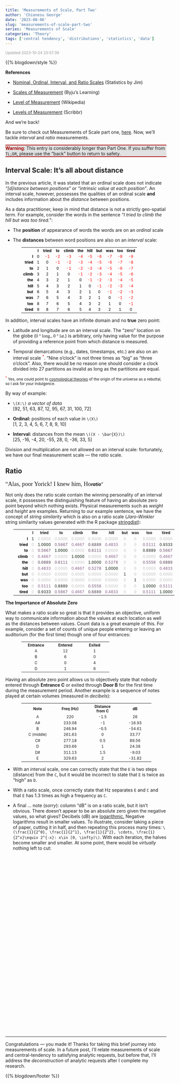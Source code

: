 ```yaml
---
title: 'Measurements of Scale, Part Two'
author: 'Chionesu George'
date: '2023-08-06'
slug: 'measurements-of-scale-part-two'
series: 'Measurements of Scale'
categories: 'Theory'
tags: ['central tendency', 'distributions', 'statistics', 'data']
---
```


<script src="{{< blogdown/postref >}}index_files/htmlwidgets/htmlwidgets.js"></script>
<script src="{{< blogdown/postref >}}index_files/plotly-binding/plotly.js"></script>
<script src="{{< blogdown/postref >}}index_files/mathjax/cdn.js"></script>
<script src="{{< blogdown/postref >}}index_files/typedarray/typedarray.min.js"></script>
<script src="{{< blogdown/postref >}}index_files/jquery/jquery.min.js"></script>
<link href="{{< blogdown/postref >}}index_files/crosstalk/css/crosstalk.min.css" rel="stylesheet" />
<script src="{{< blogdown/postref >}}index_files/crosstalk/js/crosstalk.min.js"></script>
<link href="{{< blogdown/postref >}}index_files/plotly-htmlwidgets-css/plotly-htmlwidgets.css" rel="stylesheet" />
<script src="{{< blogdown/postref >}}index_files/plotly-main/plotly-latest.min.js"></script>

<span style="font-size:smaller; text-decoration:italic; color:#999999; ">Updated 2023-10-24 20:57:39</span>

<script src="https://cdnjs.cloudflare.com/ajax/libs/mathjax/2.7.1/MathJax.js?config=TeX-AMS-MML_HTMLorMML"></script>
<script src="https://cdnjs.cloudflare.com/ajax/libs/mathjax/2.7.1/MathJax.js?config=TeX-AMS-MML_HTMLorMML"></script>
<style>.warning {background-color:#DFDFDFEE; border-top: solid 2px #AA0000; border-bottom: solid 2px #AA0000}</style>

{{% blogdown/style %}}

**References**

- [Nominal, Ordinal, Interval, and Ratio Scales](https://statisticsbyjim.com/basics/nominal-ordinal-interval-ratio-scales/) (Statistics by Jim)

- [Scales of Measurement](https://byjus.com/maths/scales-of-measurement/) (Byju’s Learning)

- [Level of Measurement](https://en.wikipedia.org/wiki/Level_of_measurement#) (Wikipedia)

- [Levels of Measurement](https://www.scribbr.com/statistics/levels-of-measurement/) (Scribbr)

And we’re back!

Be sure to check out Measurements of Scale part one, [here](https://delriaan.github.io/2023/07/27/measurements-of-scale-part-one/). Now, we’ll tackle *interval* and *ratio* measurements.

<p class="warning">
<span style="color:#AA0000; font-weight:bold">Warning</span>: This entry is considerably longer than Part One. If you suffer from <code>TL;DR</code>, please use the “back” button to return to safety.
</p>

## Interval Scale: It’s all about distance

In the previous article, it was stated that an ordinal scale does not indicate *“\[d\]istance between positions”* or *“intrinsic value at each position”*. An interval scale, however, possesses the qualities of an ordinal scale **and** includes information about the *distance* between positions.

As a data practitioner, keep in mind that distance is not a strictly geo-spatial term. For example, consider the words in the sentence *“I tried to climb the hill but was too tired.”*:

- The **position** of appearance of words the words are on an *ordinal* scale

- The **distances** between word positions are also on an *interval* scale:

<table style="margin-left:50px; font-size:smaller; ">
<tr>
<th style="text-align: right; padding-right:10px; ; color: black"></th>
<th style="text-align: center; color: black">I</th>
<th style="text-align: center; color: black">tried</th>
<th style="text-align: center; color: black">to</th>
<th style="text-align: center; color: black">climb</th>
<th style="text-align: center; color: black">the</th>
<th style="text-align: center; color: black">hill</th>
<th style="text-align: center; color: black">but</th>
<th style="text-align: center; color: black">was</th>
<th style="text-align: center; color: black">too</th>
<th style="text-align: center; color: black">tired</th>
</tr>
<tr>
<td style="font-weight:bold; text-align: right; color: black">I</td>
<td style="text-align: center; color: black">0</td>
<td style="text-align: center; color: red">-1</td>
<td style="text-align: center; color: red">-2</td>
<td style="text-align: center; color: red">-3</td>
<td style="text-align: center; color: red">-4</td>
<td style="text-align: center; color: red">-5</td>
<td style="text-align: center; color: red">-6</td>
<td style="text-align: center; color: red">-7</td>
<td style="text-align: center; color: red">-8</td>
<td style="text-align: center; color: red">-9</td>
</tr>
<tr>
<td style="font-weight:bold; text-align: right; color: black">tried</td>
<td style="text-align: center; color: black">1</td>
<td style="text-align: center; color: black"> 0</td>
<td style="text-align: center; color: red">-1</td>
<td style="text-align: center; color: red">-2</td>
<td style="text-align: center; color: red">-3</td>
<td style="text-align: center; color: red">-4</td>
<td style="text-align: center; color: red">-5</td>
<td style="text-align: center; color: red">-6</td>
<td style="text-align: center; color: red">-7</td>
<td style="text-align: center; color: red">-8</td>
</tr>
<tr>
<td style="font-weight:bold; text-align: right; color: black">to</td>
<td style="text-align: center; color: black">2</td>
<td style="text-align: center; color: black"> 1</td>
<td style="text-align: center; color: black"> 0</td>
<td style="text-align: center; color: red">-1</td>
<td style="text-align: center; color: red">-2</td>
<td style="text-align: center; color: red">-3</td>
<td style="text-align: center; color: red">-4</td>
<td style="text-align: center; color: red">-5</td>
<td style="text-align: center; color: red">-6</td>
<td style="text-align: center; color: red">-7</td>
</tr>
<tr>
<td style="font-weight:bold; text-align: right; color: black">climb</td>
<td style="text-align: center; color: black">3</td>
<td style="text-align: center; color: black"> 2</td>
<td style="text-align: center; color: black"> 1</td>
<td style="text-align: center; color: black"> 0</td>
<td style="text-align: center; color: red">-1</td>
<td style="text-align: center; color: red">-2</td>
<td style="text-align: center; color: red">-3</td>
<td style="text-align: center; color: red">-4</td>
<td style="text-align: center; color: red">-5</td>
<td style="text-align: center; color: red">-6</td>
</tr>
<tr>
<td style="font-weight:bold; text-align: right; color: black">the</td>
<td style="text-align: center; color: black">4</td>
<td style="text-align: center; color: black"> 3</td>
<td style="text-align: center; color: black"> 2</td>
<td style="text-align: center; color: black"> 1</td>
<td style="text-align: center; color: black"> 0</td>
<td style="text-align: center; color: red">-1</td>
<td style="text-align: center; color: red">-2</td>
<td style="text-align: center; color: red">-3</td>
<td style="text-align: center; color: red">-4</td>
<td style="text-align: center; color: red">-5</td>
</tr>
<tr>
<td style="font-weight:bold; text-align: right; color: black">hill</td>
<td style="text-align: center; color: black">5</td>
<td style="text-align: center; color: black"> 4</td>
<td style="text-align: center; color: black"> 3</td>
<td style="text-align: center; color: black"> 2</td>
<td style="text-align: center; color: black"> 1</td>
<td style="text-align: center; color: black"> 0</td>
<td style="text-align: center; color: red">-1</td>
<td style="text-align: center; color: red">-2</td>
<td style="text-align: center; color: red">-3</td>
<td style="text-align: center; color: red">-4</td>
</tr>
<tr>
<td style="font-weight:bold; text-align: right; color: black">but</td>
<td style="text-align: center; color: black">6</td>
<td style="text-align: center; color: black"> 5</td>
<td style="text-align: center; color: black"> 4</td>
<td style="text-align: center; color: black"> 3</td>
<td style="text-align: center; color: black"> 2</td>
<td style="text-align: center; color: black"> 1</td>
<td style="text-align: center; color: black"> 0</td>
<td style="text-align: center; color: red">-1</td>
<td style="text-align: center; color: red">-2</td>
<td style="text-align: center; color: red">-3</td>
</tr>
<tr>
<td style="font-weight:bold; text-align: right; color: black">was</td>
<td style="text-align: center; color: black">7</td>
<td style="text-align: center; color: black"> 6</td>
<td style="text-align: center; color: black"> 5</td>
<td style="text-align: center; color: black"> 4</td>
<td style="text-align: center; color: black"> 3</td>
<td style="text-align: center; color: black"> 2</td>
<td style="text-align: center; color: black"> 1</td>
<td style="text-align: center; color: black"> 0</td>
<td style="text-align: center; color: red">-1</td>
<td style="text-align: center; color: red">-2</td>
</tr>
<tr>
<td style="font-weight:bold; text-align: right; color: black">too</td>
<td style="text-align: center; color: black">8</td>
<td style="text-align: center; color: black"> 7</td>
<td style="text-align: center; color: black"> 6</td>
<td style="text-align: center; color: black"> 5</td>
<td style="text-align: center; color: black"> 4</td>
<td style="text-align: center; color: black"> 3</td>
<td style="text-align: center; color: black"> 2</td>
<td style="text-align: center; color: black"> 1</td>
<td style="text-align: center; color: black"> 0</td>
<td style="text-align: center; color: red">-1</td>
</tr>
<tr>
<td style="font-weight:bold; text-align: right; color: black">tired</td>
<td style="text-align: center; color: black">9</td>
<td style="text-align: center; color: black"> 8</td>
<td style="text-align: center; color: black"> 7</td>
<td style="text-align: center; color: black"> 6</td>
<td style="text-align: center; color: black"> 5</td>
<td style="text-align: center; color: black"> 4</td>
<td style="text-align: center; color: black"> 3</td>
<td style="text-align: center; color: black"> 2</td>
<td style="text-align: center; color: black"> 1</td>
<td style="text-align: center; color: black"> 0</td>
</tr>
</table>

In addition, interval scales have an infinite domain and no **true** zero point:

- Latitude and longitude are on an interval scale. The “zero” location on the globe (<span style="font-family: Georgia; ">0 ° long., 0 ° lat.</span>) is arbitrary, only having value for the purpose of providing a reference point from which distance is measured.

- Temporal demarcations (e.g., dates, timestamps, etc.) are also on an interval scale <sup style="color:red">\*</sup>. “Nine o’clock” is not three times as “big” as “three o’clock”. Also, there would be no reason one should consider a clock divided into 27 partitions as invalid as long as the partitions are equal.

<span style="font-size:smaller"><sup style="color:red">\*</sup> Yes, one could point to [cosmological theories](https://plato.stanford.edu/entries/cosmological-argument/) of the origin of the universe as a rebuttal, so I ask for your indulgence.</span>

By way of example:

- `\(X:\)` *a vector of data* <br> <span>[92, 51, 63, 87, 12, 95, 67, 31, 100, 72]</span>

- **Ordinal:** positions of each value in `\(X\)`<br> <span>[1, 2, 3, 4, 5, 6, 7, 8, 9, 10]</span>

- **Interval:** distances from the mean `\((X - \bar{X})\)`<br> <span>[25, -16, -4, 20, -55, 28, 0, -36, 33, 5]</span><br>

Division and multiplication are not allowed on an interval scale: fortunately, we have our final measurement scale — the *ratio* scale.

## Ratio

<span style="font-family: Georgia; font-size: 14pt;">“Alas, poor Yorick! I knew him, Ho</span><span style="font-style: italic; font-weight:bold; ">ratio</span>”</span>

Not only does the ratio scale contain the winning personality of an interval scale, it possesses the distinguishing feature of having an absolute zero point beyond which nothing exists. Physical measurements such as *weight* and *height* are examples. Returning to our example sentence, we have the concept of *string similarity* which is also on a ratio scale (*Jaro-Winkler* string similarity values generated with the R package [stringdist](https://github.com/markvanderloo/stringdist)):

<table style="margin-left:25px; font-size:smaller; "> <tr> <th style="font-weight:bold; width:100px; text-align: right"></th> <th style="text-align: center">I</th> <th style="text-align: center">tried</th> <th style="text-align: center">to</th> <th style="text-align: center">climb</th> <th style="text-align: center">the</th> <th style="text-align: center">hill</th> <th style="text-align: center">but</th> <th style="text-align: center">was</th> <th style="text-align: center">too</th> <th style="text-align: center">tired</th> </tr> <tr> <td style="font-weight:bold; width:100px; text-align: right; color: black">I</td> <td style="text-align: center; color: #001400">1</td> <td style="text-align: center; color: #BFBFBF">0.0000</td> <td style="text-align: center; color: #BFBFBF">0.0000</td> <td style="text-align: center; color: #BFBFBF">0.0000</td> <td style="text-align: center; color: #BFBFBF">0.0000</td> <td style="text-align: center; color: #BFBFBF">0.0000</td> <td style="text-align: center; color: #BFBFBF">0</td> <td style="text-align: center; color: #BFBFBF">0</td> <td style="text-align: center; color: #BFBFBF">0.0000</td> <td style="text-align: center; color: #BFBFBF">0.0000</td> </tr> <tr> <td style="font-weight:bold; width:100px; text-align: right; color: black">tried</td> <td style="text-align: center; color: #BFBFBF">0</td> <td style="text-align: center; color: #001400">1.0000</td> <td style="text-align: center; color: #6E4E6E">0.5667</td> <td style="text-align: center; color: #885E88">0.4667</td> <td style="text-align: center; color: #4F3C4F">0.6889</td> <td style="text-align: center; color: #845C84">0.4833</td> <td style="text-align: center; color: #BFBFBF">0</td> <td style="text-align: center; color: #BFBFBF">0</td> <td style="text-align: center; color: #7D577D">0.5111</td> <td style="text-align: center; color: #111C11">0.9333</td> </tr> <tr> <td style="font-weight:bold; width:100px; text-align: right; color: black">to</td> <td style="text-align: center; color: #BFBFBF">0</td> <td style="text-align: center; color: #6E4E6E">0.5667</td> <td style="text-align: center; color: #001400">1.0000</td> <td style="text-align: center; color: #BFBFBF">0.0000</td> <td style="text-align: center; color: #634763">0.6111</td> <td style="text-align: center; color: #BFBFBF">0.0000</td> <td style="text-align: center; color: #BFBFBF">0</td> <td style="text-align: center; color: #BFBFBF">0</td> <td style="text-align: center; color: #1C211C">0.8889</td> <td style="text-align: center; color: #6E4E6E">0.5667</td> </tr> <tr> <td style="font-weight:bold; width:100px; text-align: right; color: black">climb</td> <td style="text-align: center; color: #BFBFBF">0</td> <td style="text-align: center; color: #885E88">0.4667</td> <td style="text-align: center; color: #BFBFBF">0.0000</td> <td style="text-align: center; color: #001400">1.0000</td> <td style="text-align: center; color: #BFBFBF">0.0000</td> <td style="text-align: center; color: #885E88">0.4667</td> <td style="text-align: center; color: #BFBFBF">0</td> <td style="text-align: center; color: #BFBFBF">0</td> <td style="text-align: center; color: #BFBFBF">0.0000</td> <td style="text-align: center; color: #885E88">0.4667</td> </tr> <tr> <td style="font-weight:bold; width:100px; text-align: right; color: black">the</td> <td style="text-align: center; color: #BFBFBF">0</td> <td style="text-align: center; color: #4F3C4F">0.6889</td> <td style="text-align: center; color: #634763">0.6111</td> <td style="text-align: center; color: #BFBFBF">0.0000</td> <td style="text-align: center; color: #001400">1.0000</td> <td style="text-align: center; color: #785478">0.5278</td> <td style="text-align: center; color: #BFBFBF">0</td> <td style="text-align: center; color: #BFBFBF">0</td> <td style="text-align: center; color: #715071">0.5556</td> <td style="text-align: center; color: #4F3C4F">0.6889</td> </tr> <tr> <td style="font-weight:bold; width:100px; text-align: right; color: black">hill</td> <td style="text-align: center; color: #BFBFBF">0</td> <td style="text-align: center; color: #845C84">0.4833</td> <td style="text-align: center; color: #BFBFBF">0.0000</td> <td style="text-align: center; color: #885E88">0.4667</td> <td style="text-align: center; color: #785478">0.5278</td> <td style="text-align: center; color: #001400">1.0000</td> <td style="text-align: center; color: #BFBFBF">0</td> <td style="text-align: center; color: #BFBFBF">0</td> <td style="text-align: center; color: #BFBFBF">0.0000</td> <td style="text-align: center; color: #845C84">0.4833</td> </tr> <tr> <td style="font-weight:bold; width:100px; text-align: right; color: black">but</td> <td style="text-align: center; color: #BFBFBF">0</td> <td style="text-align: center; color: #BFBFBF">0.0000</td> <td style="text-align: center; color: #BFBFBF">0.0000</td> <td style="text-align: center; color: #BFBFBF">0.0000</td> <td style="text-align: center; color: #BFBFBF">0.0000</td> <td style="text-align: center; color: #BFBFBF">0.0000</td> <td style="text-align: center; color: #001400">1</td> <td style="text-align: center; color: #BFBFBF">0</td> <td style="text-align: center; color: #BFBFBF">0.0000</td> <td style="text-align: center; color: #BFBFBF">0.0000</td> </tr> <tr> <td style="font-weight:bold; width:100px; text-align: right; color: black">was</td> <td style="text-align: center; color: #BFBFBF">0</td> <td style="text-align: center; color: #BFBFBF">0.0000</td> <td style="text-align: center; color: #BFBFBF">0.0000</td> <td style="text-align: center; color: #BFBFBF">0.0000</td> <td style="text-align: center; color: #BFBFBF">0.0000</td> <td style="text-align: center; color: #BFBFBF">0.0000</td> <td style="text-align: center; color: #BFBFBF">0</td> <td style="text-align: center; color: #001400">1</td> <td style="text-align: center; color: #BFBFBF">0.0000</td> <td style="text-align: center; color: #BFBFBF">0.0000</td> </tr> <tr> <td style="font-weight:bold; width:100px; text-align: right; color: black">too</td> <td style="text-align: center; color: #BFBFBF">0</td> <td style="text-align: center; color: #7D577D">0.5111</td> <td style="text-align: center; color: #1C211C">0.8889</td> <td style="text-align: center; color: #BFBFBF">0.0000</td> <td style="text-align: center; color: #715071">0.5556</td> <td style="text-align: center; color: #BFBFBF">0.0000</td> <td style="text-align: center; color: #BFBFBF">0</td> <td style="text-align: center; color: #BFBFBF">0</td> <td style="text-align: center; color: #001400">1.0000</td> <td style="text-align: center; color: #7D577D">0.5111</td> </tr> <tr> <td style="font-weight:bold; width:100px; text-align: right; color: black">tired</td> <td style="text-align: center; color: #BFBFBF">0</td> <td style="text-align: center; color: #111C11">0.9333</td> <td style="text-align: center; color: #6E4E6E">0.5667</td> <td style="text-align: center; color: #885E88">0.4667</td> <td style="text-align: center; color: #4F3C4F">0.6889</td> <td style="text-align: center; color: #845C84">0.4833</td> <td style="text-align: center; color: #BFBFBF">0</td> <td style="text-align: center; color: #BFBFBF">0</td> <td style="text-align: center; color: #7D577D">0.5111</td> <td style="text-align: center; color: #001400">1.0000</td> </tr> </table>

**The Importance of Absolute Zero**

What makes a ratio scale so great is that it provides an objective, uniform way to communicate information about the values at each location as well as the distances between values. Count data is a great example of this. For example, consider a set of counts of unique people entering or leaving an auditorium (for the first time) though one of four entrances:

<table style="margin-left:50px; font-size:smaller; ">
<tr>
<th style="width:80px; ">Entrance</th>
<th style="width:80px; ">Entered</th>
<th style="width:80px; ">Exited</th>
</tr>
<tr>
<td style="text-align:center">A</td>
<td style="text-align:center">12</td>
<td style="text-align:center">1</td>
</tr>
<tr>
<td style="text-align:center">B</td>
<td style="text-align:center">6</td>
<td style="text-align:center">0</td>
</tr>
<tr>
<td style="text-align:center">C</td>
<td style="text-align:center">0</td>
<td style="text-align:center">4</td>
</tr>
<tr>
<td style="text-align:center">D</td>
<td style="text-align:center">1</td>
<td style="text-align:center">6</td>
</tr>
</table>

Having an absolute zero point allows us to objectively state that nobody entered through **Entrance C** or exited through **Door B** for the first time during the measurement period. Another example is a sequence of notes played at certain volumes (measured in *decibels*):

<table style="margin-left:50px; font-size:smaller; ">
<tr>
<th style="width:90px; ">Note</th>
<th style="width:90px; ">Freq (Hz)</th>
<th style="width:90px; ">Distance<br>from C</th>
<th style="width:90px; ">dB</th>
</tr>
<tr>
<td style="text-align:center">A</td>
<td style="text-align:center">220</td>
<td style="text-align:center">-1.5</td>
<td style="text-align:center">26</td>
</tr>
<tr>
<td style="text-align:center">A#</td>
<td style="text-align:center">233.08</td>
<td style="text-align:center">-1</td>
<td style="text-align:center">-16.93</td>
</tr>
<tr>
<td style="text-align:center">B</td>
<td style="text-align:center">246.94</td>
<td style="text-align:center">-0.5</td>
<td style="text-align:center">-54.61</td>
</tr>
<tr>
<td style="text-align:center">C (middle)</td>
<td style="text-align:center">261.63</td>
<td style="text-align:center">0</td>
<td style="text-align:center">33.77</td>
</tr>
<tr>
<td style="text-align:center">C#</td>
<td style="text-align:center">277.18</td>
<td style="text-align:center">0.5</td>
<td style="text-align:center">89.56</td>
</tr>
<tr>
<td style="text-align:center">D</td>
<td style="text-align:center">293.66</td>
<td style="text-align:center">1</td>
<td style="text-align:center">24.38</td>
</tr>
<tr>
<td style="text-align:center">D#</td>
<td style="text-align:center">311.13</td>
<td style="text-align:center">1.5</td>
<td style="text-align:center">-9.03</td>
</tr>
<tr>
<td style="text-align:center">E</td>
<td style="text-align:center">329.63</td>
<td style="text-align:center">2</td>
<td style="text-align:center">-31.82</td>
</tr>
</table>

- With an interval scale, one can correctly state that the `E` is two steps (distance) from the `C`, but it would be incorrect to state that `E` is twice as “high” as `D`.

- With a ratio scale, once correctly state that Hz separates `E` and `C` and that `E` has 1.3 times as high a frequency as `C`.

- A final … note (*sorry*): column “dB” is on a ratio scale, but it isn’t obvious. There doesn’t appear to be an absolute zero given the negative values, so what gives? Decibels (dB) are [logarithmic.](https://www.mathsisfun.com/algebra/logarithms.html) Negative logarithms result in smaller values. To illustrate, consider taking a piece of paper, cutting it in half, and then repeating this process many times: `\(\frac{1}{2^0}, \frac{1}{2^1}, \frac{1}{2^2}, \cdots, \frac{1}{2^x}\equiv 2^{-x}: x\in [0, \infty)\)`. With each iteration, the halves become smaller and smaller. At some point, there would be *virtually* nothing left to cut:

<div id="htmlwidget-1" style="width:720px;height:550px;" class="plotly html-widget "></div>
<script type="application/json" data-for="htmlwidget-1">{"x":{"visdat":{"8cf87e28755":["function () ","plotlyVisDat"]},"cur_data":"8cf87e28755","attrs":{"8cf87e28755":{"x":{},"y":{},"hoverinfo":"text+info","hovertext":{},"mode":"markers","name":"The half of it","color":{},"stroke":["#000000"],"size":{},"alpha_stroke":1,"sizes":[10,100],"spans":[1,20],"type":"scatter"}},"layout":{"width":720,"height":550,"margin":{"b":-11,"l":60,"t":-11,"r":10},"xaxis":{"domain":[0,1],"automargin":true,"title":"$x\\text{ (# of halves)}$","gridcolor":"#CCCCCC"},"yaxis":{"domain":[0,1],"automargin":true,"title":"$f(x)$","gridcolor":"#CCCCCC"},"hovermode":"closest","showlegend":false,"legend":{"yanchor":"top","y":0.5},"title":"Cutting Into Halves<br><span style='font-size:smaller; font-family: Georgia; ' >(How 1,000 papercuts happen)<\/span>","plot_bgcolor":"#EFEFEF"},"source":"A","config":{"modeBarButtonsToAdd":["hoverclosest","hovercompare"],"showSendToCloud":false},"data":[{"x":[1,2,3,4,5,6,7,8,9,10,11,12,13,14,15,16,17,18,19,20],"y":[0.5,0.25,0.125,0.0625,0.03125,0.015625,0.0078125,0.00390625,0.001953125,0.0009765625,0.00048828125,0.000244140625,0.0001220703125,6.103515625e-05,3.0517578125e-05,1.52587890625e-05,7.62939453125e-06,3.814697265625e-06,1.9073486328125e-06,9.5367431640625e-07],"hoverinfo":["text+info","text+info","text+info","text+info","text+info","text+info","text+info","text+info","text+info","text+info","text+info","text+info","text+info","text+info","text+info","text+info","text+info","text+info","text+info","text+info"],"hovertext":["Piece size: 0.5","Piece size: 0.25","Piece size: 0.125","Piece size: Smaller","Piece size: Smaller","Piece size: Smaller","Piece size: Really small","Piece size: Really small","Piece size: Really small","Piece size: Get a microscope!","Piece size: Get a microscope!","Piece size: Get a microscope!","Piece size: Get a microscope!","Piece size: Approaching zero!!!","Piece size: Approaching zero!!!","Piece size: Approaching zero!!!","Piece size: Approaching zero!!!","Piece size: Approaching zero!!!","Piece size: Approaching zero!!!","Piece size: Approaching zero!!!"],"mode":"markers","name":"The half of it","type":"scatter","marker":{"colorbar":{"title":"y","ticklen":2},"cmin":9.5367431640625e-07,"cmax":0.5,"colorscale":[["0","rgba(68,1,84,1)"],["0.0416666666666667","rgba(70,19,97,1)"],["0.0833333333333333","rgba(72,32,111,1)"],["0.125","rgba(71,45,122,1)"],["0.166666666666667","rgba(68,58,128,1)"],["0.208333333333333","rgba(64,70,135,1)"],["0.25","rgba(60,82,138,1)"],["0.291666666666667","rgba(56,93,140,1)"],["0.333333333333333","rgba(49,104,142,1)"],["0.375","rgba(46,114,142,1)"],["0.416666666666667","rgba(42,123,142,1)"],["0.458333333333333","rgba(38,133,141,1)"],["0.5","rgba(37,144,140,1)"],["0.541666666666667","rgba(33,154,138,1)"],["0.583333333333333","rgba(39,164,133,1)"],["0.625","rgba(47,174,127,1)"],["0.666666666666667","rgba(53,183,121,1)"],["0.708333333333333","rgba(79,191,110,1)"],["0.75","rgba(98,199,98,1)"],["0.791666666666667","rgba(119,207,85,1)"],["0.833333333333333","rgba(147,214,70,1)"],["0.875","rgba(172,220,52,1)"],["0.916666666666667","rgba(199,225,42,1)"],["0.958333333333333","rgba(226,228,40,1)"],["1","rgba(253,231,37,1)"]],"showscale":false,"color":[0.5,0.25,0.125,0.0625,0.03125,0.015625,0.0078125,0.00390625,0.001953125,0.0009765625,0.00048828125,0.000244140625,0.0001220703125,6.103515625e-05,3.0517578125e-05,1.52587890625e-05,7.62939453125e-06,3.814697265625e-06,1.9073486328125e-06,9.5367431640625e-07],"size":[100,54.9999141691478,32.4998712537217,21.2498497960087,15.6248390671522,12.8123337027239,11.4060810205098,10.7029546794027,10.3513915088492,10.1756099235724,10.087719130934,10.0437737346148,10.0218010364552,10.0108146873754,10.0053215128355,10.0025749255656,10.0012016319306,10.0005149851131,10.0001716617044,10],"sizemode":"area","line":{"color":"rgba(0,0,0,1)","width":1}},"textfont":{"size":[100,54.9999141691478,32.4998712537217,21.2498497960087,15.6248390671522,12.8123337027239,11.4060810205098,10.7029546794027,10.3513915088492,10.1756099235724,10.087719130934,10.0437737346148,10.0218010364552,10.0108146873754,10.0053215128355,10.0025749255656,10.0012016319306,10.0005149851131,10.0001716617044,10]},"error_y":{"thickness":1,"width":[]},"error_x":{"thickness":1,"width":[]},"xaxis":"x","yaxis":"y","frame":null},{"x":[1,20],"y":[9.5367431640625e-07,0.5],"type":"scatter","mode":"markers","opacity":0,"hoverinfo":"none","showlegend":false,"marker":{"colorbar":{"title":{"text":"<span style='font-family: Georgia'>f(x) = 2<sup>-x<\/sup><\/span>"},"ticklen":2,"len":0.5,"lenmode":"fraction","y":1,"yanchor":"top"},"cmin":9.5367431640625e-07,"cmax":0.5,"colorscale":[["0","rgba(68,1,84,1)"],["0.0416666666666667","rgba(70,19,97,1)"],["0.0833333333333333","rgba(72,32,111,1)"],["0.125","rgba(71,45,122,1)"],["0.166666666666667","rgba(68,58,128,1)"],["0.208333333333333","rgba(64,70,135,1)"],["0.25","rgba(60,82,138,1)"],["0.291666666666667","rgba(56,93,140,1)"],["0.333333333333333","rgba(49,104,142,1)"],["0.375","rgba(46,114,142,1)"],["0.416666666666667","rgba(42,123,142,1)"],["0.458333333333333","rgba(38,133,141,1)"],["0.5","rgba(37,144,140,1)"],["0.541666666666667","rgba(33,154,138,1)"],["0.583333333333333","rgba(39,164,133,1)"],["0.625","rgba(47,174,127,1)"],["0.666666666666667","rgba(53,183,121,1)"],["0.708333333333333","rgba(79,191,110,1)"],["0.75","rgba(98,199,98,1)"],["0.791666666666667","rgba(119,207,85,1)"],["0.833333333333333","rgba(147,214,70,1)"],["0.875","rgba(172,220,52,1)"],["0.916666666666667","rgba(199,225,42,1)"],["0.958333333333333","rgba(226,228,40,1)"],["1","rgba(253,231,37,1)"]],"showscale":true,"color":[9.5367431640625e-07,0.5],"line":{"color":"rgba(255,127,14,1)"}},"xaxis":"x","yaxis":"y","frame":null}],"highlight":{"on":"plotly_click","persistent":false,"dynamic":false,"selectize":false,"opacityDim":0.2,"selected":{"opacity":1},"debounce":0},"shinyEvents":["plotly_hover","plotly_click","plotly_selected","plotly_relayout","plotly_brushed","plotly_brushing","plotly_clickannotation","plotly_doubleclick","plotly_deselect","plotly_afterplot","plotly_sunburstclick"],"base_url":"https://plot.ly"},"evals":[],"jsHooks":[]}</script>
<hr>

Congratulations — you made it! Thanks for taking this brief journey into measurements of scale. In a future post, I’ll relate measurements of scale and central-tendency to satisfying analytic requests, but before that, I’ll address the *deconstruction* of analytic requests after I complete my research.

{{% blogdown/footer %}}
